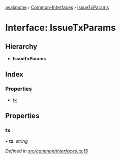 [avalanche](../README.md) › [Common-Interfaces](../modules/common_interfaces.md) › [IssueTxParams](common_interfaces.issuetxparams.md)

# Interface: IssueTxParams

## Hierarchy

* **IssueTxParams**

## Index

### Properties

* [tx](common_interfaces.issuetxparams.md#tx)

## Properties

###  tx

• **tx**: *string*

*Defined in [src/common/interfaces.ts:15](https://github.com/ava-labs/avalanchejs/blob/5511161/src/common/interfaces.ts#L15)*
